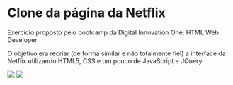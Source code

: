 # Clone da página da Netflix

Exercício proposto pelo bootcamp da Digital Innovation One: HTML Web Developer

O objetivo era recriar (de forma similar e não totalmente fiel) a interface da Netflix utilizando HTML5, CSS e um pouco de JavaScript e JQuery.

<img src= 'https://i.imgur.com/eSBIjzK.jpg' >

<img src = 'https://youtu.be/C8saYabnYrE'>
